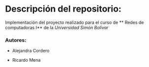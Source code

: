 # Descripción del repositorio:
Implementación del proyecto realizado para el curso de ** Redes de computadoras I** de la *Universidad Simón Bolívar*

### Autores:

* Alejandra Cordero

* Ricardo Mena
